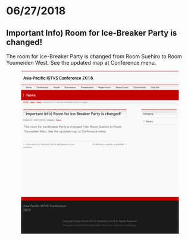 # 06/27/2018

## Important Info) Room for Ice-Breaker Party is changed!

The room for Ice-Breaker Party is changed from Room Suehiro to Room Youmeiden West. See the updated map at Conference menu.

<figure><img src="../.gitbook/assets/archive_Home_jun27.png" alt=""><figcaption></figcaption></figure>
